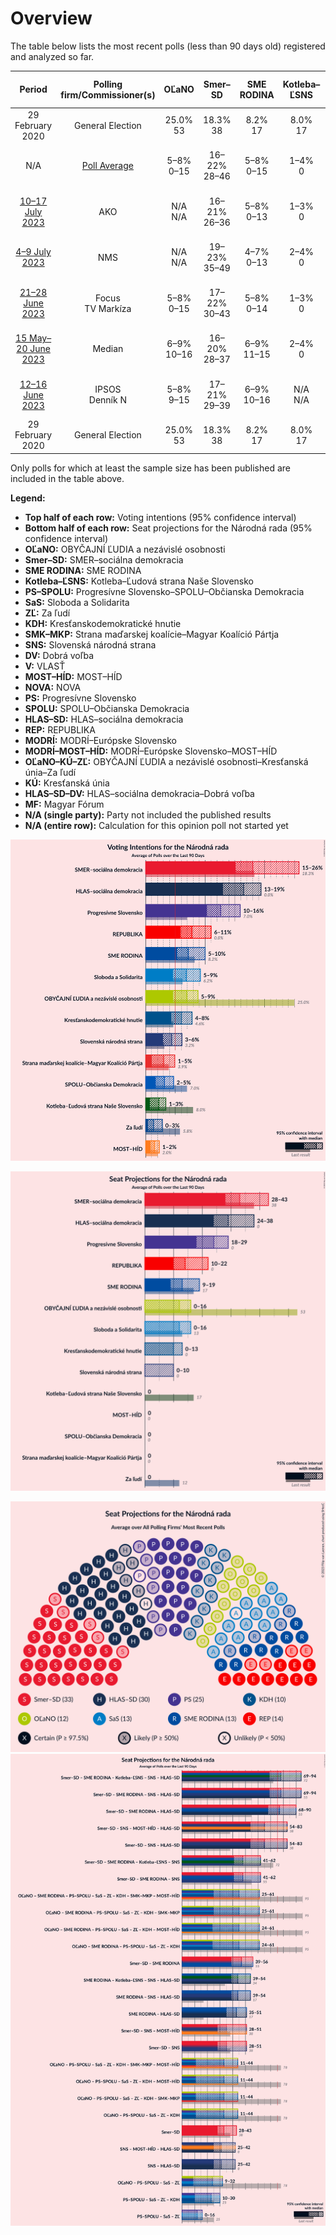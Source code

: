# Overview

The table below lists the most recent polls (less than 90 days old) registered and analyzed so far.

| Period     | Polling firm/Commissioner(s) | OĽaNO | Smer–SD | SME RODINA | Kotleba–ĽSNS | PS–SPOLU | SaS | ZĽ | KDH | SMK–MKP | SNS | DV | V | MOST–HÍD | NOVA | PS | SPOLU | HLAS–SD | REP | MODRÍ | MODRÍ–MOST–HÍD | OĽaNO–KÚ–ZĽ | KÚ | HLAS–SD–DV | MF |
|:----------:|:----------------------------:|:--:|:--:|:--:|:--:|:--:|:--:|:--:|:--:|:--:|:--:|:--:|:--:|:--:|:--:|:--:|:--:|:--:|:--:|:--:|:--:|:--:|:--:|:--:|:--:|
| 29 February 2020 | General Election | 25.0% <br> 53 | 18.3% <br> 38 | 8.2% <br> 17 | 8.0% <br> 17 | 7.0% <br> 0 | 6.2% <br> 13 | 5.8% <br> 12 | 4.6% <br> 0 | 3.9% <br> 0 | 3.2% <br> 0 | 3.1% <br> 0 | 2.9% <br> 0 | 2.0% <br> 0 | 0.0% <br> 0 | 7.0% <br> 0 | 7.0% <br> 0 | 0.0% <br> 0 | 0.0% <br> 0 | 0.0% <br> 0 | 0.0% <br> 0 | 0.0% <br> 0 | 0.0% <br> 0 | 0.0% <br> 0 | 0.0% <br> 0 |
| N/A | [Poll Average](average.html) | 5–8% <br> 0–15 | 16–22% <br> 28–46 | 5–8% <br> 0–15 | 1–4% <br> 0 | N/A <br> N/A | 4–9% <br> 0–16 | 0–2% <br> 0 | 5–8% <br> 0–15 | 1–5% <br> 0 | 4–7% <br> 0–12 | N/A <br> N/A | N/A <br> N/A | N/A <br> N/A | N/A <br> N/A | 10–18% <br> 19–34 | 2–6% <br> 0–9 | N/A <br> N/A | 6–11% <br> 10–23 | N/A <br> N/A | 1–2% <br> 0 | 6–9% <br> 10–16 | N/A <br> N/A | 10–18% <br> 21–35 | 0–2% <br> 0 |
| [10–17 July 2023](2023-07-17-AKO.html) | AKO | N/A <br> N/A | 16–21% <br> 26–36 | 5–8% <br> 0–13 | 1–3% <br> 0 | N/A <br> N/A | 6–9% <br> 11–16 | N/A <br> N/A | 5–8% <br> 0–13 | 1–3% <br> 0 | 4–7% <br> 0–11 | N/A <br> N/A | N/A <br> N/A | N/A <br> N/A | N/A <br> N/A | 13–18% <br> 23–31 | 1–3% <br> 0 | N/A <br> N/A | 5–9% <br> 10–16 | N/A <br> N/A | N/A <br> N/A | 6–9% <br> 10–16 | N/A <br> N/A | 14–19% <br> 24–34 | N/A <br> N/A |
| [4–9 July 2023](2023-07-09-NMS.html) | NMS | N/A <br> N/A | 19–23% <br> 35–49 | 4–7% <br> 0–13 | 2–4% <br> 0 | N/A <br> N/A | 4–6% <br> 0–11 | N/A <br> N/A | 5–7% <br> 0–14 | 3–4% <br> 0 | 4–6% <br> 0–11 | N/A <br> N/A | N/A <br> N/A | N/A <br> N/A | N/A <br> N/A | 14–18% <br> 25–39 | 2–4% <br> 0 | N/A <br> N/A | 9–12% <br> 16–26 | N/A <br> N/A | 1–2% <br> 0 | 6–8% <br> 11–17 | N/A <br> N/A | 10–13% <br> 19–28 | 0–1% <br> 0 |
| [21–28 June 2023](2023-06-28-Focus.html) | Focus <br> TV Markíza | 5–8% <br> 0–15 | 17–22% <br> 30–43 | 5–8% <br> 0–14 | 1–3% <br> 0 | N/A <br> N/A | 4–7% <br> 0–12 | 0–1% <br> 0 | 5–8% <br> 0–13 | 3–5% <br> 0 | 4–7% <br> 0–13 | N/A <br> N/A | N/A <br> N/A | N/A <br> N/A | N/A <br> N/A | 12–16% <br> 20–30 | 3–5% <br> 0 | N/A <br> N/A | 7–11% <br> 13–21 | N/A <br> N/A | 1–3% <br> 0 | N/A <br> N/A | N/A <br> N/A | 14–19% <br> 23–35 | 1–2% <br> 0 |
| [15 May–20 June 2023](2023-06-20-Median.html) | Median | 6–9% <br> 10–16 | 16–20% <br> 28–37 | 6–9% <br> 11–15 | 2–4% <br> 0 | N/A <br> N/A | 5–8% <br> 9–15 | 1–2% <br> 0 | 5–8% <br> 9–16 | N/A <br> N/A | 4–6% <br> 0–10 | N/A <br> N/A | N/A <br> N/A | N/A <br> N/A | N/A <br> N/A | 10–14% <br> 16–24 | 4–6% <br> 0–10 | N/A <br> N/A | 7–10% <br> 10–18 | N/A <br> N/A | N/A <br> N/A | N/A <br> N/A | N/A <br> N/A | 12–16% <br> 22–30 | N/A <br> N/A |
| [12–16 June 2023](2023-06-16-IPSOS.html) | IPSOS <br> Denník N | 5–8% <br> 9–15 | 17–21% <br> 29–39 | 6–9% <br> 10–16 | N/A <br> N/A | N/A <br> N/A | 6–9% <br> 10–16 | N/A <br> N/A | 4–7% <br> 0–13 | 2–4% <br> 0 | 3–6% <br> 0–10 | N/A <br> N/A | N/A <br> N/A | N/A <br> N/A | N/A <br> N/A | 13–18% <br> 24–32 | 3–5% <br> 0–9 | N/A <br> N/A | 7–10% <br> 12–18 | N/A <br> N/A | N/A <br> N/A | N/A <br> N/A | N/A <br> N/A | 13–17% <br> 22–30 | N/A <br> N/A |
| 29 February 2020 | General Election | 25.0% <br> 53 | 18.3% <br> 38 | 8.2% <br> 17 | 8.0% <br> 17 | 7.0% <br> 0 | 6.2% <br> 13 | 5.8% <br> 12 | 4.6% <br> 0 | 3.9% <br> 0 | 3.2% <br> 0 | 3.1% <br> 0 | 2.9% <br> 0 | 2.0% <br> 0 | 0.0% <br> 0 | 7.0% <br> 0 | 7.0% <br> 0 | 0.0% <br> 0 | 0.0% <br> 0 | 0.0% <br> 0 | 0.0% <br> 0 | 0.0% <br> 0 | 0.0% <br> 0 | 0.0% <br> 0 | 0.0% <br> 0 |

Only polls for which at least the sample size has been published are included in the table above.

**Legend:**
+ **Top half of each row:** Voting intentions (95% confidence interval)
+ **Bottom half of each row:** Seat projections for the Národná rada (95% confidence interval)
+ **OĽaNO:** OBYČAJNÍ ĽUDIA a nezávislé osobnosti
+ **Smer–SD:** SMER–sociálna demokracia
+ **SME RODINA:** SME RODINA
+ **Kotleba–ĽSNS:** Kotleba–Ľudová strana Naše Slovensko
+ **PS–SPOLU:** Progresívne Slovensko–SPOLU–Občianska Demokracia
+ **SaS:** Sloboda a Solidarita
+ **ZĽ:** Za ľudí
+ **KDH:** Kresťanskodemokratické hnutie
+ **SMK–MKP:** Strana maďarskej koalície–Magyar Koalíció Pártja
+ **SNS:** Slovenská národná strana
+ **DV:** Dobrá voľba
+ **V:** VLASŤ
+ **MOST–HÍD:** MOST–HÍD
+ **NOVA:** NOVA
+ **PS:** Progresívne Slovensko
+ **SPOLU:** SPOLU–Občianska Demokracia
+ **HLAS–SD:** HLAS–sociálna demokracia
+ **REP:** REPUBLIKA
+ **MODRÍ:** MODRÍ–Európske Slovensko
+ **MODRÍ–MOST–HÍD:** MODRÍ–Európske Slovensko–MOST–HÍD
+ **OĽaNO–KÚ–ZĽ:** OBYČAJNÍ ĽUDIA a nezávislé osobnosti–Kresťanská únia–Za ľudí
+ **KÚ:** Kresťanská únia
+ **HLAS–SD–DV:** HLAS–sociálna demokracia–Dobrá voľba
+ **MF:** Magyar Fórum
+ **N/A (single party):** Party not included the published results
+ **N/A (entire row):** Calculation for this opinion poll not started yet


![Graph with voting intentions not yet produced](average.png "Voting Intentions")

![Graph with seats not yet produced](average-seats.png "Seats")

![Graph with seating plan not yet produced](average-seating-plan.png "Seating Plan")
![Graph with coalitions seats not yet produced](average-coalitions-seats.png "Coalitions Seats")
